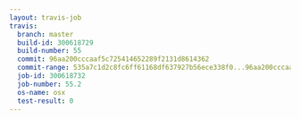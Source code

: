 ```yaml
---
layout: travis-job
travis:
  branch: master
  build-id: 300618729
  build-number: 55
  commit: 96aa200cccaaf5c725414652289f2131d8614362
  commit-range: 535a7c1d2c8fc6ff61168df637927b56ece338f0...96aa200cccaaf5c725414652289f2131d8614362
  job-id: 300618732
  job-number: 55.2
  os-name: osx
  test-result: 0
---
```

